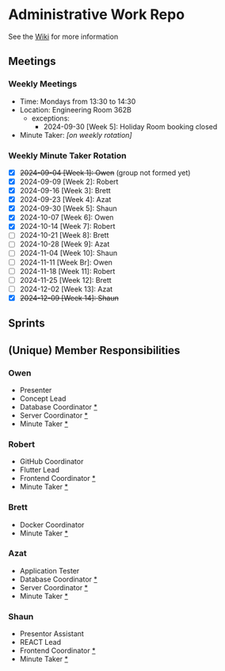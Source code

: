 # Administrative Work Repo
See the [Wiki](https://github.com/COMP-4350-Group-8/admin/wiki) for more information 

## Meetings
### Weekly Meetings
- Time: Mondays from 13:30 to 14:30
- Location: Engineering Room 362B
  - exceptions:
    - 2024-09-30 [Week 5]: Holiday Room booking closed
- Minute Taker: _[on weekly rotation]_
### Weekly Minute Taker Rotation
- [x] ~~2024-09-04 [Week 1]: Owen~~ (group not formed yet)
- [x] 2024-09-09 [Week 2]: Robert
- [x] 2024-09-16 [Week 3]: Brett
- [x] 2024-09-23 [Week 4]: Azat
- [x] 2024-09-30 [Week 5]: Shaun
- [x] 2024-10-07 [Week 6]: Owen
- [x] 2024-10-14 [Week 7]: Robert
- [ ] 2024-10-21 [Week 8]: Brett
- [ ] 2024-10-28 [Week 9]: Azat
- [ ] 2024-11-04 [Week 10]: Shaun
- [ ] 2024-11-11 [Week Br]: Owen
- [ ] 2024-11-18 [Week 11]: Robert
- [ ] 2024-11-25 [Week 12]: Brett
- [ ] 2024-12-02 [Week 13]: Azat
- [x] ~~2024-12-09 [Week 14]: Shaun~~

## Sprints


## (Unique) Member Responsibilities
### Owen
- Presenter
- Concept Lead
- Database Coordinator [*](## "Role has 2 holders")
- Server Coordinator [*](## "Role has 2 holders")
- Minute Taker [*](## "Minute Taker holder is on a weekly rotation")
### Robert
- GitHub Coordinator
- Flutter Lead
- Frontend Coordinator [*](## "Role has 2 holders")
- Minute Taker [*](## "Minute Taker holder is on a weekly rotation")
### Brett
- Docker Coordinator
- Minute Taker [*](## "Minute Taker holder is on a weekly rotation")
### Azat
- Application Tester
- Database Coordinator [*](## "Role has 2 holders")
- Server Coordinator [*](## "Role has 2 holders")
- Minute Taker [*](## "Minute Taker holder is on a weekly rotation")
### Shaun
- Presentor Assistant
- REACT Lead
- Frontend Coordinator [*](## "Role has 2 holders")
- Minute Taker [*](## "Minute Taker holder is on a weekly rotation")
